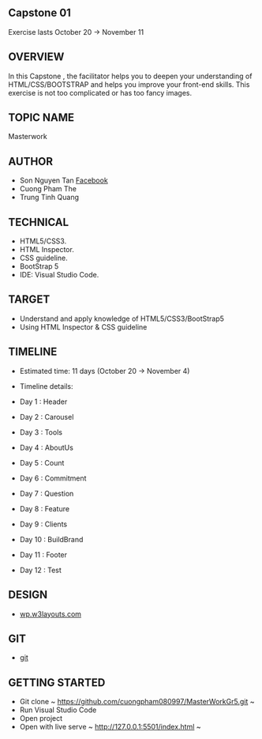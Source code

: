 ## Capstone 01

Exercise lasts October 20 -> November 11

## OVERVIEW

In this Capstone , the facilitator helps you to deepen your understanding of HTML/CSS/BOOTSTRAP and helps you improve your front-end skills. This exercise is not too complicated or has too fancy images.

## TOPIC NAME

Masterwork

## AUTHOR

- Son Nguyen Tan [Facebook](<https://www.facebook.com/Taurus.TS/>)
- Cuong Pham The
- Trung Tinh Quang


## TECHNICAL

- HTML5/CSS3.
- HTML Inspector.
- CSS guideline.
- BootStrap 5
- IDE: Visual Studio Code.

## TARGET

- Understand and apply knowledge of HTML5/CSS3/BootStrap5
- Using HTML Inspector & CSS guideline

## TIMELINE

- Estimated time: 11 days (October 20 -> November 4)
- Timeline details:

- Day 1 : Header
- Day 2 : Carousel
- Day 3 : Tools
- Day 4 : AboutUs
- Day 5 : Count
- Day 6 : Commitment
- Day 7 : Question
- Day 8 : Feature
- Day 9 : Clients
- Day 10 : BuildBrand
- Day 11 : Footer
- Day 12 : Test
  
## DESIGN

- [wp.w3layouts.com](<https://wp.w3layouts.com/masterwork/>)

## GIT

- [git](https://github.com/cuongpham080997/MasterWorkGr5.git)

## GETTING STARTED

- Git clone
~
<https://github.com/cuongpham080997/MasterWorkGr5.git>
~
- Run Visual Studio Code
- Open project
- Open with live serve
~
<http://127.0.0.1:5501/index.html>
~
